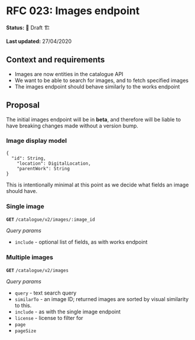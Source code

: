 # RFC 023: Images endpoint

**Status:** :construction: Draft :building_construction:

**Last updated:** 27/04/2020

## Context and requirements

- Images are now entities in the catalogue API
- We want to be able to search for images, and to fetch specified images
- The images endpoint should behave similarly to the works endpoint

## Proposal

The initial images endpoint will be in **beta**, and therefore will be liable to have breaking changes made without a version bump.

### Image display model

```
{
  "id": String,
	"location": DigitalLocation,
	"parentWork": String
}
```

This is intentionally minimal at this point as we decide what fields an image should have.

### Single image

**`GET`** `/catalogue/v2/images/:image_id`

*Query params*

- `include` - optional list of fields, as with works endpoint

### Multiple images

**`GET`** `/catalogue/v2/images`

*Query params*

- `query` - text search query
- `similarTo` - an image ID; returned images are sorted by visual similarity to this.
- `include` - as with the single image endpoint
- `license` - license to filter for
- `page`
- `pageSize`
